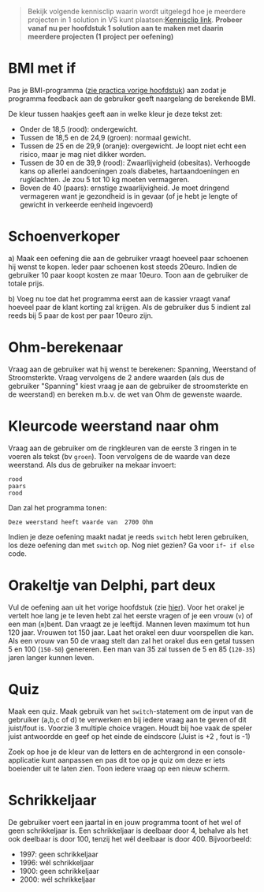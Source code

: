 > Bekijk volgende kennisclip waarin wordt uitgelegd hoe je meerdere projecten in 1 solution in VS kunt plaatsen:[Kennisclip link](https://ap.cloud.panopto.eu/Panopto/Pages/Viewer.aspx?id=f2c322cd-7607-4624-b0cd-a969006f8b2a).
**Probeer vanaf nu per hoofdstuk 1 solution aan te maken met daarin meerdere projecten (1 project per oefening)**

# BMI met if

Pas je BMI-programma ([zie practica vorige hoofdstuk](../3_data/A_Practica.md#bmi-berekenaar)) aan zodat je programma feedback aan de gebruiker geeft naargelang de berekende BMI.

De kleur tussen haakjes geeft aan in welke kleur je deze tekst zet:

* Onder de 18,5 (rood): ondergewicht.
* Tussen de 18,5 en de 24,9 (groen): normaal gewicht. 
* Tussen de 25 en de 29,9 (oranje): overgewicht. Je loopt niet echt een risico, maar je mag niet dikker worden.
* Tussen de 30 en de 39,9 (rood): Zwaarlijvigheid (obesitas). Verhoogde kans op allerlei aandoeningen zoals diabetes, hartaandoeningen en rugklachten. Je zou 5 tot 10 kg moeten vermageren.
* Boven de 40 (paars): ernstige zwaarlijvigheid. Je moet dringend vermageren want je gezondheid is in gevaar (of je hebt je lengte of gewicht in verkeerde eenheid ingevoerd)

# Schoenverkoper
a) Maak een oefening die aan de gebruiker vraagt hoeveel paar schoenen hij wenst te kopen. Ieder paar schoenen kost steeds 20euro. Indien de gebruiker 10 paar koopt kosten ze maar 10euro. Toon aan de gebruiker de totale prijs.

b) Voeg nu toe dat het programma eerst aan de kassier vraagt vanaf hoeveel paar de klant korting zal krijgen. Als de gebruiker dus 5 indient zal reeds bij 5 paar de kost per paar 10euro zijn.

# Ohm-berekenaar
Vraag aan de gebruiker wat hij wenst te berekenen: Spanning, Weerstand of Stroomsterkte. Vraag vervolgens de 2 andere waarden (als dus de gebruiker "Spanning" kiest vraag je aan de gebruiker de stroomsterkte en de weerstand) en bereken m.b.v. de wet van Ohm de gewenste waarde.

# Kleurcode weerstand naar ohm
Vraag aan de gebruiker om de ringkleuren van de eerste 3 ringen in te voeren als tekst (bv ``groen``). Toon vervolgens de de waarde van deze weerstand.
Als dus de gebruiker na mekaar invoert:

```
rood
paars
rood
```
Dan zal het programma tonen:

``Deze weerstand heeft waarde van  2700 Ohm``

Indien je deze oefening maakt nadat je reeds ``switch`` hebt leren gebruiken, los deze oefening dan met ``switch`` op. Nog niet gezien? Ga voor ``if``-`` if else`` code.


# Orakeltje van Delphi, part deux
Vul de oefening aan uit het vorige hoofdstuk (zie [hier](../3_data/A_Practica.md#het-orakeltje-van-delphi)). Voor het orakel je vertelt hoe lang je te leven hebt zal het eerste vragen of je een vrouw (``v``) of een man (``m``)bent. Dan vraagt ze je leeftijd.
Mannen leven maximum tot hun 120 jaar. Vrouwen tot 150 jaar. Laat het orakel een duur voorspellen die kan. Als een vrouw van 50 de vraag stelt dan zal het orakel dus een getal tussen 5 en 100 (``150-50``) genereren. Een man van 35 zal tussen de 5 en 85 (``120-35``) jaren langer kunnen leven. 


# Quiz
Maak een quiz. Maak gebruik van het ``switch``-statement om de input van de gebruiker (a,b,c of d) te verwerken en bij iedere vraag aan te geven of dit juist/fout is. Voorzie 3 multiple choice vragen. Houdt bij hoe vaak de speler juist antwoordde en geef op het einde de eindscore (Juist is +2 , fout is -1)

 Zoek op hoe je de kleur van de letters en de achtergrond in een console-applicatie kunt aanpassen en pas dit toe op je quiz om deze er iets boeiender uit te laten zien. Toon iedere vraag op een nieuw scherm.

# Schrikkeljaar
De gebruiker voert een jaartal in en jouw programma toont of het wel of geen schrikkeljaar is. Een schrikkeljaar is deelbaar door 4, behalve als het ook deelbaar is door 100, tenzij het wél deelbaar is door 400.
Bijvoorbeeld: 
* 1997: geen schrikkeljaar
* 1996: wél schrikkeljaar
* 1900: geen schrikkeljaar
* 2000: wél schrikkeljaar


